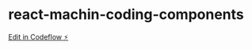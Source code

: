 # react-machin-coding-components

[Edit in Codeflow ⚡️](https://stackblitz.com/~/github.com/goelRagga/react-machin-coding-components)